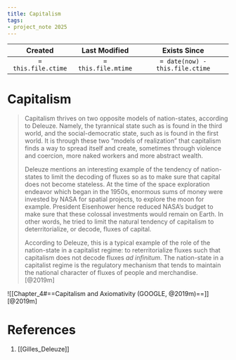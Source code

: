 ```yaml
---
title: Capitalism
tags:
- project_note 2025
---
```

|       Created       |    Last Modified    |          Exists Since           |
| :-----------------: | :-----------------: | :-----------------------------: |
| `= this.file.ctime` | `= this.file.mtime` | `= date(now) - this.file.ctime` |

# Capitalism
 > Capitalism thrives on two opposite models of nation-states, according to Deleuze. Namely, the tyrannical state such as is found in the third world, and the social-democratic state, such as is found in the first world. It is through these two “models of realization” that capitalism finds a way to spread itself and create, sometimes through violence and coercion, more naked workers and more abstract wealth.
> 
> Deleuze mentions an interesting example of the tendency of nation-states to limit the decoding of fluxes so as to make sure that capital does not become stateless. At the time of the space exploration endeavor which began in the 1950s, enormous sums of money were invested by NASA for spatial projects, to explore the moon for example. President Eisenhower hence reduced NASA’s budget to make sure that these colossal investments would remain on Earth. In other words, he tried to limit the natural tendency of capitalism to deterritorialize, or decode, fluxes of capital.
> 
> According to Deleuze, this is a typical example of the role of the nation-state in a capitalist regime: to reterritorialize fluxes such that capitalism does not decode fluxes _ad infinitum_. The nation-state in a capitalist regime is the regulatory mechanism that tends to maintain the national character of fluxes of people and merchandise.
[@2019m]

![[Chapter_4#==Capitalism and Axiomativity (GOOGLE, @2019m)==]]
[@2019m]
# References
1. [[Gilles_Deleuze]]
